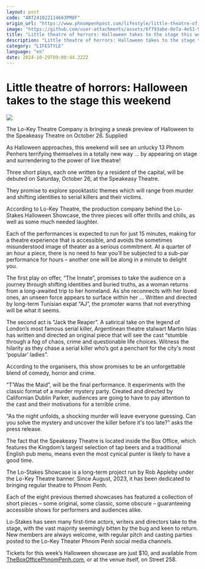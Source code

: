 ```yaml
---
layout: post
code: "ART241022114663PM8F"
origin_url: "https://www.phnompenhpost.com/lifestyle/little-theatre-of-horrors-halloween-takes-to-the-stage-this-weekend"
image: "https://github.com/user-attachments/assets/6f793abe-0e7a-4e51-969d-72fb59c7e24e"
title: "Little theatre of horrors: Halloween takes to the stage this weekend"
description: "​​Little theatre of horrors: Halloween takes to the stage this weekend​"
category: "LIFESTYLE"
language: "en"
date: 2024-10-29T09:08:44.222Z
---
```


# Little theatre of horrors: Halloween takes to the stage this weekend

![](https://github.com/user-attachments/assets/ba93a86e-9737-4ef3-ae84-a664bcec422c)

The Lo-Key Theatre Company is bringing a sneak preview of Halloween to the Speakeasy Theatre on October 26. Supplied

As Halloween approaches, this weekend will see an unlucky 13 Phnom Penhers terrifying themselves in a totally new way … by appearing on stage and surrendering to the power of live theatre!

Three short plays, each one written by a resident of the capital, will be debuted on Saturday, October 26, at the Speakeasy Theatre.

They promise to explore spooktastic themes which will range from murder and shifting identities to serial killers and their victims. 

According to Lo-Key Theatre, the production company behind the Lo-Stakes Halloween Showcase, the three pieces will offer thrills and chills, as well as some much needed laughter.

Each of the performances is expected to run for just 15 minutes, making for a theatre experience that is accessible, and avoids the sometimes misunderstood image of theater as a serious commitment. At a quarter of an hour a piece, there is no need to fear you’ll be subjected to a sub-par performance for hours – another one will be along in a minute to delight you.

The first play on offer, “The Innate”, promises to take the audience on a journey through shifting identities and buried truths, as a woman returns from a long-awaited trip to her homeland. As she reconnects with her loved ones, an unseen force appears to surface within her … Written and directed by long-term Tunisian expat “AJ”, the promoter warns that not everything will be what it seems.

The second act is “Jack the Reaper”. A satirical take on the legend of London’s most famous serial killer, Argentinean theatre stalwart Martin Islas has written and directed an original piece that will see the cast “stumble through a fog of chaos, crime and questionable life choices. Witness the hilarity as they chase a serial killer who’s got a penchant for the city's most ’popular’ ladies”.

According to the organisers, this show promises to be an unforgettable blend of comedy, horror and crime.

“T’Was the Maid”, will be the final performance. It experiments with the classic format of a murder mystery party. Created and directed by Californian Dublin Parker, audiences are going to have to pay attention to the cast and their motivations for a terrible crime.

“As the night unfolds, a shocking murder will leave everyone guessing. Can you solve the mystery and uncover the killer before it's too late?” asks the press release. 

The fact that the Speakeasy Theatre is located inside the Box Office, which features the Kingdom’s largest selection of tap beers and a traditional English pub menu, means even the most cynical punter is likely to have a good time.

The Lo-Stakes Showcase is a long-term project run by Rob Appleby under the Lo-Key Theatre banner. Since August, 2023, it has been dedicated to bringing regular theatre to Phnom Penh. 

Each of the eight previous themed showcases has featured a collection of short pieces – some original, some classic, some obscure – guaranteeing accessible shows for performers and audiences alike. 

Lo-Stakes has seen many first-time actors, writers and directors take to the stage, with the vast majority seemingly bitten by the bug and keen to return. New members are always welcome, with regular pitch and casting parties posted to the Lo-Key Theater Phnom Penh social media channels. 

Tickets for this week’s Halloween showcase are just $10, and available from [TheBoxOfficePhnomPenh.com](https://theboxofficephnompenh.com/), or at the venue itself, on Street 258.